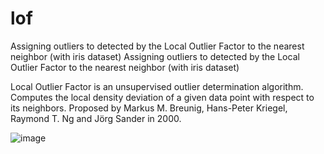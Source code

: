 # lof
Assigning outliers to detected by the Local Outlier Factor to the nearest neighbor (with iris dataset)
Assigning outliers to detected by the Local Outlier Factor to the nearest neighbor (with iris dataset)

Local Outlier Factor is an unsupervised outlier determination algorithm. Computes the local density deviation of a given data point with respect to its neighbors. Proposed by Markus M. Breunig, Hans-Peter Kriegel, Raymond T. Ng and Jörg Sander in 2000.

![image](https://user-images.githubusercontent.com/89804884/194721193-48294406-38af-47aa-8332-2c3e041494c9.png)

